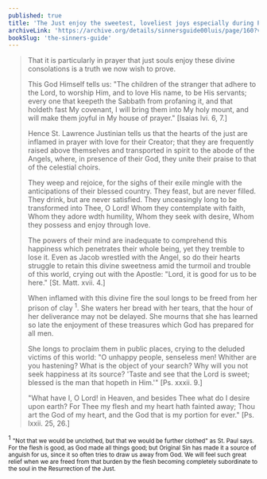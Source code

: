 ```yaml
---
published: true
title: 'The Just enjoy the sweetest, loveliest joys especially during Prayer'
archiveLink: 'https://archive.org/details/sinnersguide00luis/page/160?view=theater'
bookSlug: 'the-sinners-guide'
---
```


> That it is particularly in prayer that just souls enjoy these divine consolations is a truth we now wish to prove.
> 
> This God Himself tells us: "The children of the stranger that adhere to the Lord, to worship Him, and to love His name, to be His servants; every one that keepeth the Sabbath from profaning it, and that holdeth fast My covenant, I will bring them into My holy mount, and will make them joyful in My house of prayer." [Isaias lvi. 6, 7.]
> 
> Hence St. Lawrence Justinian tells us that the hearts of the just are inflamed in prayer with love for their Creator; that they are frequently raised above themselves and transported in spirit to the abode of the Angels, where, in presence of their God, they unite their praise to that of the celestial choirs.
> 
> They weep and rejoice, for the sighs of their exile mingle with the anticipations of their blessed country. They feast, but are never filled. They drink, but are never satisfied. They unceasingly long to be transformed into Thee, O Lord! Whom they contemplate with faith, Whom they adore wdth humility, Whom they seek with desire, Whom they possess and enjoy through love.
> 
> The powers of their mind are inadequate to comprehend this happiness which penetrates their whole being, yet they tremble to lose it. Even as Jacob wrestled with the Angel, so do their hearts struggle to retain this divine sweetness amid the turmoil and trouble of this world, crying out with the Apostle: "Lord, it is good for us to be here." [St. Matt. xvii. 4.]
> 
> When inflamed with this divine fire the soul longs to be freed from her prison of clay <sup>1</sup>. She waters her bread with her tears, that the hour of her deliverance may not be delayed. She mourns that she has learned so late the enjoyment of these treasures which God has prepared for all men.
> 
> She longs to proclaim them in public places, crying to the deluded victims of this world: "O unhappy people, senseless men! Whither are you hastening? What is the object of your search? Why will you not seek happiness at its source? 'Taste and see that the Lord is sweet; blessed is the man that hopeth in Him.'" [Ps. xxxii. 9.]
> 
> "What have I, O Lord! in Heaven, and besides Thee what do I desire upon earth? For Thee my flesh and my heart hath fainted away; Thou art the God of my heart, and the God that is my portion for ever." [Ps. lxxii. 25, 26.]

<sup>1</sup> <small>"Not that we would be unclothed, but that we would be further clothed" as St. Paul says. For the flesh is good, as God made all things good; but Original Sin has made it a source of anguish for us, since it so often tries to draw us away from God. We will feel such great relief when we are freed from that burden by the flesh becoming completely subordinate to the soul in the Resurrection of the Just.</small>

